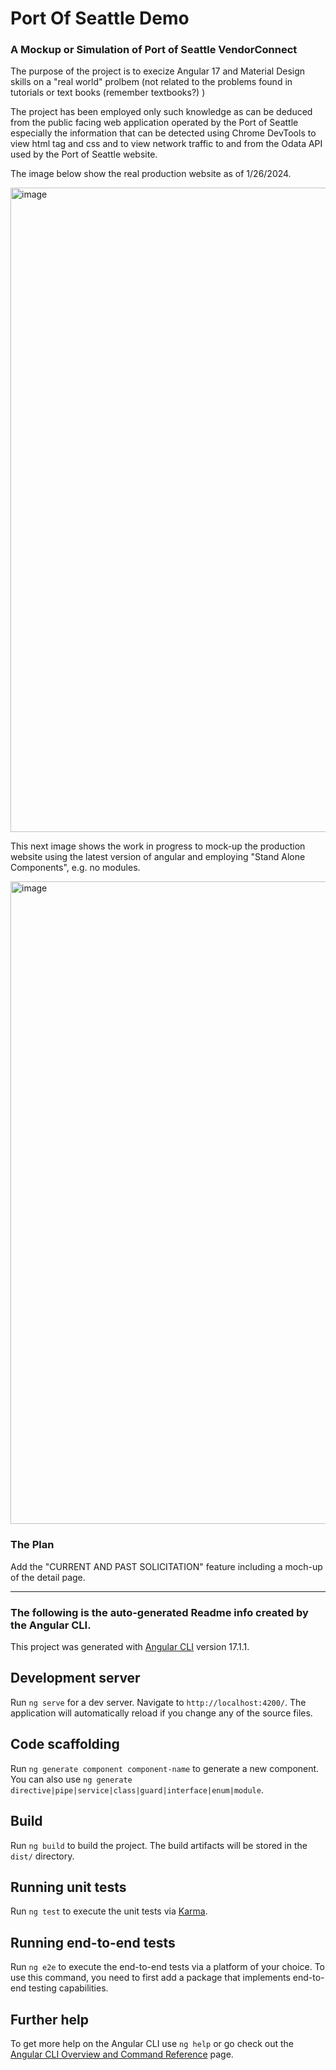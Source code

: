 # Port Of Seattle Demo


### A Mockup or Simulation of Port of Seattle VendorConnect

The purpose of the project is to execize Angular 17 and Material Design skills on a "real world" prolbem (not related to the problems found in tutorials or text books (remember textbooks?) )

The project has been employed only such knowledge as can be deduced from the public facing web application operated by the Port of Seattle especially the information that can be detected using Chrome DevTools to view html tag and css and to view network traffic to and from the Odata API used by the Port of Seattle website.   

The image below show the real production website as of 1/26/2024.

<img width="1031" alt="image" src="https://github.com/steveLeVesconte/pos-vendor-connect/assets/4312647/caf7bf26-4207-49fa-9920-372d11a76249">


This next image shows the work in progress to mock-up the production website using the latest version of angular and employing "Stand Alone Components", e.g. no modules.

<img width="1028" alt="image" src="https://github.com/steveLeVesconte/pos-vendor-connect/assets/4312647/9ff8a682-72dd-49ec-97d5-7359b595832e">


### The Plan

Add the "CURRENT AND PAST SOLICITATION" feature including a moch-up of the detail page.

- - -
### The following is the auto-generated Readme info created by the Angular CLI.






This project was generated with [Angular CLI](https://github.com/angular/angular-cli) version 17.1.1.

## Development server

Run `ng serve` for a dev server. Navigate to `http://localhost:4200/`. The application will automatically reload if you change any of the source files.

## Code scaffolding

Run `ng generate component component-name` to generate a new component. You can also use `ng generate directive|pipe|service|class|guard|interface|enum|module`.

## Build

Run `ng build` to build the project. The build artifacts will be stored in the `dist/` directory.

## Running unit tests

Run `ng test` to execute the unit tests via [Karma](https://karma-runner.github.io).

## Running end-to-end tests

Run `ng e2e` to execute the end-to-end tests via a platform of your choice. To use this command, you need to first add a package that implements end-to-end testing capabilities.

## Further help

To get more help on the Angular CLI use `ng help` or go check out the [Angular CLI Overview and Command Reference](https://angular.io/cli) page.
